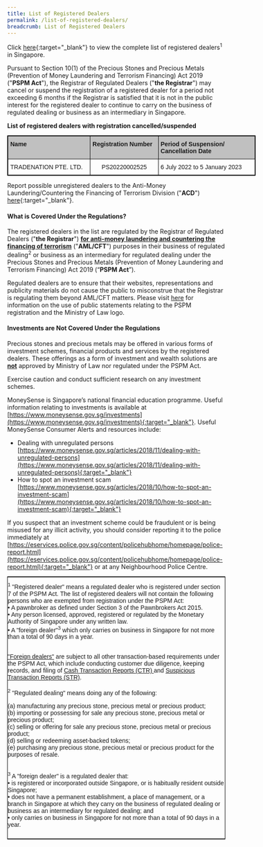 ```yaml
---
title: List of Registered Dealers
permalink: /list-of-registered-dealers/
breadcrumb: List of Registered Dealers
---
```

Click [here](/files/List%20of%20Registered%20Dealers.pdf){:target="_blank"} to view the complete list of registered dealers<sup>1</sup> in Singapore. 

Pursuant to Section 10(1) of the Precious Stones and Precious Metals (Prevention of Money Laundering and Terrorism Financing) Act 2019 ("**PSPM Act**"), the Registrar of Regulated Dealers ("**the Registrar**") may cancel or suspend the registration of a registered dealer for a period not exceeding 6 months if the Registrar is satisfied that it is not in the public interest for the registered dealer to continue to carry on the business of regulated dealing or business as an intermediary in Singapore.

**List of registered dealers with registration cancelled/suspended**

<table style="border-collapse:collapse;border-spacing:0;table-layout: fixed; width: 574px" class="tg"><colgroup><col style="width: 191px"><col style="width: 158px"><col style="width: 225px"></colgroup><thead><tr><th style="background-color:#c0c0c0;border-color:black;border-style:solid;border-width:1px;font-family:Arial, sans-serif;font-size:14px;font-weight:bold;overflow:hidden;padding:10px 5px;text-align:left;vertical-align:top;word-break:normal">Name</th><th style="background-color:#c0c0c0;border-color:black;border-style:solid;border-width:1px;font-family:Arial, sans-serif;font-size:14px;font-weight:bold;overflow:hidden;padding:10px 5px;text-align:left;vertical-align:top;word-break:normal">Registration Number</th><th style="background-color:#c0c0c0;border-color:black;border-style:solid;border-width:1px;font-family:Arial, sans-serif;font-size:14px;font-weight:bold;overflow:hidden;padding:10px 5px;text-align:left;vertical-align:top;word-break:normal">Period of Suspension/ Cancellation Date</th></tr></thead><tbody><tr><td style="border-color:black;border-style:solid;border-width:1px;font-family:Arial, sans-serif;font-size:14px;overflow:hidden;padding:10px 5px;text-align:left;vertical-align:top;word-break:normal">TRADENATION PTE. LTD.</td><td style="border-color:black;border-style:solid;border-width:1px;font-family:Arial, sans-serif;font-size:14px;overflow:hidden;padding:10px 5px;text-align:center;vertical-align:top;word-break:normal">PS20220002525</td><td style="border-color:black;border-style:solid;border-width:1px;font-family:Arial, sans-serif;font-size:14px;overflow:hidden;padding:10px 5px;text-align:left;vertical-align:top;word-break:normal">6 July 2022 to 5 January 2023</td></tr></tbody></table>

Report possible unregistered dealers to the Anti-Money Laundering/Countering the Financing of Terrorism Division ("**ACD**") [here](https://www.go.gov.sg/contactminlaw){:target="_blank"}.

#### <a id="What is Covered Under the Regulations?"></a> What is Covered Under the Regulations?

The registered dealers in the list are regulated by the Registrar of Regulated Dealers ("**the Registrar**") **<u>for anti-money laundering and countering the financing of terrorism</u>** ("**AML/CFT**") purposes in their business of regulated dealing<sup>2</sup> or business as an intermediary for regulated dealing under the Precious Stones and Precious Metals (Prevention of Money Laundering and Terrorism Financing) Act 2019 (“**PSPM Act**”). 

Regulated dealers are to ensure that their websites, representations and publicity materials do not cause the public to misconstrue that the Registrar is regulating them beyond AML/CFT matters. Please visit [here](/Public-Statements-relating-to-PSPM-Registration-and-use-of-Ministry-of-Law-Logo/) for information on the use of public statements relating to the PSPM registration and the Ministry of Law logo.  
 
#### <a id="Investments are Not Covered Under the Regulations"></a> Investments are Not Covered Under the Regulations

Precious stones and precious metals may be offered in various forms of investment schemes, financial products and services by the registered dealers. These offerings as a form of investment and wealth solutions are **<u>not</u>** approved by Ministry of Law nor regulated under the PSPM Act.

Exercise caution and conduct sufficient research on any investment schemes.

MoneySense is Singapore’s national financial education programme. Useful information relating to investments is available at [https://www.moneysense.gov.sg/investments](https://www.moneysense.gov.sg/investments){:target="_blank"}. Useful MoneySense Consumer Alerts and resources include:
 * Dealing with unregulated persons [https://www.moneysense.gov.sg/articles/2018/11/dealing-with-unregulated-persons](https://www.moneysense.gov.sg/articles/2018/11/dealing-with-unregulated-persons){:target="_blank"}
 * How to spot an investment scam [https://www.moneysense.gov.sg/articles/2018/10/how-to-spot-an-investment-scam](https://www.moneysense.gov.sg/articles/2018/10/how-to-spot-an-investment-scam){:target="_blank"}
 
If you suspect that an investment scheme could be fraudulent or is being misused for any illicit activity, you should consider reporting it to the police immediately at [https://eservices.police.gov.sg/content/policehubhome/homepage/police-report.html](https://eservices.police.gov.sg/content/policehubhome/homepage/police-report.html){:target="_blank"} or at any Neighbourhood Police Centre.

<style type="text/css">
.tg  {border-collapse:collapse;border-spacing:0;border-width:1px;border-style:solid;border-color:black;margin:0px auto;}
.tg td{font-family:Arial, sans-serif;font-size:14px;padding:10px 0px;border-style:solid;border-width:0px;overflow:hidden;word-break:normal;}
.tg th{font-family:Arial, sans-serif;font-size:14px;font-weight:normal;padding:10px 0px;border-style:solid;border-width:0px;overflow:hidden;word-break:normal;}
.tg .tg-0pky{border-color:inherit;text-align:left;vertical-align:top}
@media screen and (max-width: 767px) {.tg {width: auto !important;}.tg col {width: auto !important;}.tg-wrap {overflow-x: auto;-webkit-overflow-scrolling: touch;margin: auto 0px;}}</style>
<div class="tg-wrap"><table class="tg">
  <tr>
    <td class="tg-0pky"><sup>1</sup> "Registered dealer" means a regulated dealer who is registered under section 7 of the PSPM Act. The list of registered dealers will not contain the following persons who are exempted from registration under the PSPM Act:<br> 
• A pawnbroker as defined under Section 3 of the Pawnbrokers Act 2015.<br> 
• Any person licensed, approved, registered or regulated by the Monetary Authority of Singapore under any written law.<br> 
• A "foreign dealer"<sup>3</sup> which only carries on business in Singapore for not more than a total of 90 days in a year.<br><br>

<a href="https://acd.mlaw.gov.sg/regulatory-regime/#Regulatory%20Compliance%20for%20Foreign%20Dealers" target="_blank">"Foreign dealers"</a> are subject to all other transaction-based requirements under the PSPM Act, which include conducting customer due diligence, keeping records, and filing of <a href="https://www.police.gov.sg/advisories/crime/commercial-crimes/suspicious-transaction-reporting-office" target="_blank">Cash Transaction Reports (CTR) </a> and <a href="https://www.police.gov.sg/advisories/crime/commercial-crimes/suspicious-transaction-reporting-office" target="_blank">Suspicious Transaction Reports (STR)</a>.<br><br> <sup>2</sup> "Regulated dealing" means doing any of the following:<br> 

(a) manufacturing any precious stone, precious metal or precious product;<br> 
(b) importing or possessing for sale any precious stone, precious metal or precious product;<br> 
(c) selling or offering for sale any precious stone, precious metal or precious product;<br> 
(d) selling or redeeming asset-backed tokens;<br> 
(e) purchasing any precious stone, precious metal or precious product for the purposes of resale. <br><br> 

<sup>3</sup> A "foreign dealer" is a regulated dealer that:<br> 
• is registered or incorporated outside Singapore, or is habitually resident outside Singapore;<br> 
• does not have a permanent establishment, a place of management, or a branch in Singapore at which they carry on the business of regulated dealing or business as an intermediary for regulated dealing; and<br> 
• only carries on business in Singapore for not more than a total of 90 days in a year.<br></td>
  </tr>
</table></div>